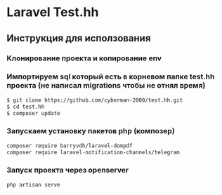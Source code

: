# Laravel Test.hh

## Инструкция для исползования

### Клонирование проекта и копирование env
### Импортируем sql который есть в корневом папке test.hh проекта (не написал migrations чтобы не отнял время) 
```bash
$ git clone https://github.com/cyberman-2000/test.hh.git
$ cd test.hh
$ composer update
```
### Запускаем установку пакетов php (композер)
```bash
composer require barryvdh/laravel-dompdf
composer require laravel-notification-channels/telegram
```

### Запуск проекта через openserver
```bash
php artisan serve
```




